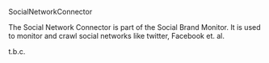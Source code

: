 SocialNetworkConnector

The Social Network Connector is part of the Social Brand Monitor.
It is used to monitor and crawl social networks like twitter, Facebook et. al.

t.b.c.


